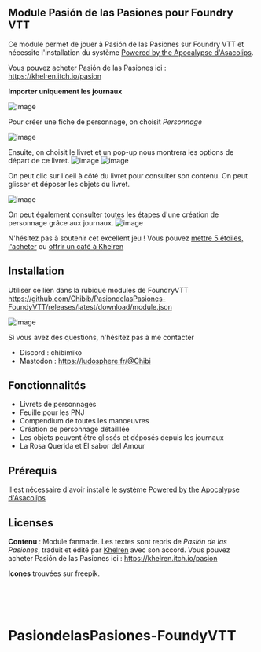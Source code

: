 ## Module Pasión de las Pasiones pour Foundry VTT

Ce module permet de jouer à Pasión de las Pasiones sur Foundry VTT et nécessite l'installation du système [Powered by the Apocalypse d'Asacolips](https://github.com/asacolips-projects/pbta).

Vous pouvez acheter Pasión de las Pasiones ici : https://khelren.itch.io/pasion

**Importer uniquement les journaux**

![image](https://github.com/user-attachments/assets/c89ef8bf-b21e-4b11-869a-091f2409627f)

Pour créer une fiche de personnage, on choisit *Personnage*

![image](https://github.com/user-attachments/assets/17bd85e4-5446-4697-a6d2-fbb6e8387ef4)


Ensuite, on choisit le livret et un pop-up nous montrera les options de départ de ce livret.
![image](https://github.com/user-attachments/assets/fd0774cd-968c-405a-a8f7-7543d6631b2b)
![image](https://github.com/user-attachments/assets/fbc8c83d-9790-433b-a710-d3839ecd0510)



On peut clic sur l'oeil à côté du livret pour consulter son contenu. On peut glisser et déposer les objets du livret.

![image](https://github.com/user-attachments/assets/8dd6742e-182b-41af-8615-43639efd6200)



On peut également consulter toutes les étapes d'une création de personnage grâce aux journaux.
![image](https://github.com/user-attachments/assets/67ea540b-4c07-4b11-8e8b-b0c9d00ff596)


N'hésitez pas à soutenir cet excellent jeu ! Vous pouvez [mettre 5 étoiles, l'acheter](https://khelren.itch.io/pasion) ou [offrir un café à Khelren](https://ko-fi.com/khelren)


## Installation
Utiliser ce lien dans la rubique modules de FoundryVTT 
https://github.com/Chibib/PasiondelasPasiones-FoundyVTT/releases/latest/download/module.json

![image](https://github.com/user-attachments/assets/b587280b-c3e0-470d-a1c4-bb54cb935c40)



Si vous avez des questions, n'hésitez pas à me contacter 
- Discord : chibimiko 
- Mastodon : https://ludosphere.fr/@Chibi

## Fonctionnalités
- Livrets de personnages
- Feuille pour les PNJ
- Compendium de toutes les manoeuvres
- Création de personnage détailllée
- Les objets peuvent être glissés et déposés depuis les journaux
- La Rosa Querida et El sabor del Amour


## Prérequis
Il est nécessaire d'avoir installé le système [Powered by the Apocalypse d'Asacolips](https://github.com/asacolips-projects/pbta) 

## Licenses 

**Contenu** : Module fanmade. Les textes sont repris de *Pasión de las Pasiones*, traduit et édité par [Khelren](https://khelren.itch.io/) avec son accord. Vous pouvez acheter Pasión de las Pasiones ici : https://khelren.itch.io/pasion

**Icones** trouvées sur freepik.

&nbsp;

&nbsp;
# PasiondelasPasiones-FoundyVTT
